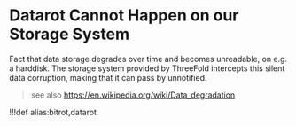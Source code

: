 # Datarot Cannot Happen on our Storage System

Fact that data storage degrades over time and becomes unreadable, on e.g. a harddisk.
The storage system provided by ThreeFold intercepts this silent data corruption, making that it can pass by unnotified.

> see also https://en.wikipedia.org/wiki/Data_degradation

!!!def alias:bitrot,datarot